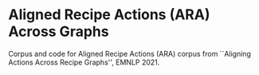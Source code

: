 # Aligned Recipe Actions (ARA) Across Graphs
Corpus and code for Aligned Recipe Actions (ARA) corpus from ``Aligning Actions Across Recipe Graphs'', EMNLP 2021.
